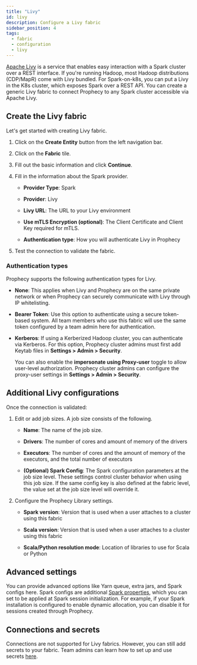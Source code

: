 ```yaml
---
title: "Livy"
id: livy
description: Configure a Livy fabric
sidebar_position: 4
tags:
  - fabric
  - configuration
  - livy
---
```


[Apache Livy](https://livy.apache.org/) is a service that enables easy interaction with a Spark cluster over a REST interface. If you're running Hadoop, most Hadoop distributions (CDP/MapR) come with Livy bundled. For Spark-on-k8s, you can put a Livy in the K8s cluster, which exposes Spark over a REST API.
You can create a generic Livy fabric to connect Prophecy to any Spark cluster accessible via Apache Livy.

## Create the Livy fabric

Let's get started with creating Livy fabric.

1. Click on the **Create Entity** button from the left navigation bar.

1. Click on the **Fabric** tile.

1. Fill out the basic information and click **Continue**.

1. Fill in the information about the Spark provider.

   - **Provider Type**: Spark

   - **Provider**: Livy

   - **Livy URL**: The URL to your Livy environment

   - **Use mTLS Encryption (optional)**: The Client Certificate and Client Key required for mTLS.

   - **Authentication type**: How you will authenticate Livy in Prophecy

1. Test the connection to validate the fabric.

### Authentication types

Prophecy supports the following authentication types for Livy.

- **None**: This applies when Livy and Prophecy are on the same private network or when Prophecy can securely communicate with Livy through IP whitelisting.

- **Bearer Token**: Use this option to authenticate using a secure token-based system. All team members who use this fabric will use the same token configured by a team admin here for authentication.

- **Kerberos**: If using a Kerberized Hadoop cluster, you can authenticate via Kerberos. For this option, Prophecy cluster admins must first add Keytab files in **Settings > Admin > Security**.

  You can also enable the **impersonate using Proxy-user** toggle to allow user-level authorization. Prophecy cluster admins can configure the proxy-user settings in **Settings > Admin > Security**.

## Additional Livy configurations

Once the connection is validated:

1. Edit or add job sizes. A job size consists of the following.

   - **Name**: The name of the job size.

   - **Drivers**: The number of cores and amount of memory of the drivers

   - **Executors**: The number of cores and the amount of memory of the executors, and the total number of executors

   - **(Optional) Spark Config**: The Spark configuration parameters at the job size level. These settings control cluster behavior when using this job size. If the same config key is also defined at the fabric level, the value set at the job size level will override it.

1. Configure the Prophecy Library settings.

   - **Spark version**: Version that is used when a user attaches to a cluster using this fabric

   - **Scala version**: Version that is used when a user attaches to a cluster using this fabric

   - **Scala/Python resolution mode**: Location of libraries to use for Scala or Python

## Advanced settings

You can provide advanced options like Yarn queue, extra jars, and Spark configs here. Spark configs are additional [Spark properties](https://spark.apache.org/docs/latest/configuration.html#available-properties), which you can set to be applied at Spark session initialization. For example, if your Spark installation is configured to enable dynamic allocation, you can disable it for sessions created through Prophecy.

## Connections and secrets

Connections are not supported for Livy fabrics. However, you can still add secrets to your fabric. Team admins can learn how to set up and use secrets [here](/engineers/secrets).
